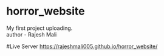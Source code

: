 # horror_website

My first project uploading.
<br>
author - Rajesh Mali
<br>

#Live Server
https://rajeshmali005.github.io/horror_website/

